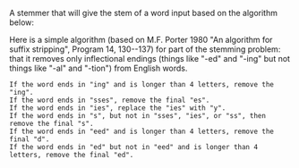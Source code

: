 A stemmer that will give the stem of a word input based on the algorithm below: 


Here is a simple algorithm (based on M.F. Porter 1980 "An algorithm for suffix stripping", Program 14, 130--137) for part of the stemming problem: that it removes only inflectional endings (things like "-ed" and "-ing" but not things like "-al" and "-tion") from English words.

    If the word ends in "ing" and is longer than 4 letters, remove the "ing".
    If the word ends in "sses", remove the final "es".
    If the word ends in "ies", replace the "ies" with "y".
    If the word ends in "s", but not in "sses", "ies", or "ss", then remove the final "s".
    If the word ends in "eed" and is longer than 4 letters, remove the final "d".
    If the word ends in "ed" but not in "eed" and is longer than 4 letters, remove the final "ed".
